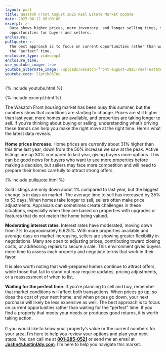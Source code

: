 ```yaml
---
layout: post
title: Wasatch Front August 2025 Real Estate Market Update
date: 2025-08-12 05:00:00
excerpt: >-
  Data shows higher prices, more inventory, and longer selling times, shaping
  opportunities for buyers and sellers.
enclosure:
pullquote: >-
  The best approach is to focus on current opportunities rather than waiting for
  the “perfect” time.
enclosure_type: video/mp4
enclosure_time:
use_youtube_image: true
youtube_alternate_image: /uploads/wasatch-front-august-2025-real-estate-market-update-2.jpg
youtube_code: l1prib867Wc
---
```

{% include youtube.html %}

{% include excerpt.html %}

The Wasatch Front housing market has been busy this summer, but the numbers show that conditions are starting to change. Prices are still higher than last year, more homes are available, and properties are taking longer to sell. If you’re thinking about buying or selling, understanding what’s driving these trends can help you make the right move at the right time. Here’s what the latest data reveals.<br><br>**Home prices increase**. Home prices are currently about 31% higher than this time last year, down from the 50% increase we saw at the peak. Active listings are up 30% compared to last year, giving buyers more options. This can be good news for buyers who want to see more properties before making a decision, but sellers may face more competition and will need to prepare their homes carefully to attract strong offers.

{% include pullquote.html %}

Sold listings are only down about 1% compared to last year, but the biggest change is in days on market. The average time to sell has increased by 35% to 53 days. When homes take longer to sell, sellers often make price adjustments. Appraisals can sometimes create challenges in these situations, especially when they are based on properties with upgrades or features that do not match the home being valued.

**Moderating interest rates**. Interest rates have moderated, moving down from 7% to approximately 6.625%. With more properties available and average days on market increasing, sellers are showing greater flexibility in negotiations. Many are open to adjusting prices, contributing toward closing costs, or addressing repairs to secure a sale. This environment gives buyers more time to assess each property and negotiate terms that work in their favor.

It is also worth noting that well-prepared homes continue to attract offers, while those that fail to stand out may require updates, pricing adjustments, or a reassessment of when to list.

**Waiting for the perfect time**. If you’re planning to sell and buy, remember that market conditions will affect both transactions. When prices go up, so does the cost of your next home; and when prices go down, your next purchase will likely be less expensive as well. The best approach is to focus on current opportunities rather than waiting for the “perfect” time. If you find a property that meets your needs or produces good returns, it is worth taking action.<br><br>If you would like to know your property’s value or the current numbers for your area, I’m here to help you review your options and plan your next steps. You can call me at **<u>801-285-0521</u>** or send me an email at [**Justin@JustinUdy.com**](mailto:Justin@JustinUdy.com). I’m here to help you navigate this market.